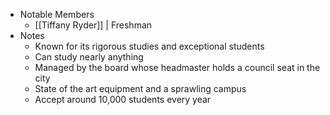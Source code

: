   
- Notable Members 
	- [[Tiffany Ryder]] | Freshman
- Notes 
	- Known for its rigorous studies and exceptional students
	- Can study nearly anything
	- Managed by the board whose headmaster holds a council seat in the city
	- State of the art equipment and a sprawling campus
	- Accept around 10,000 students every year

